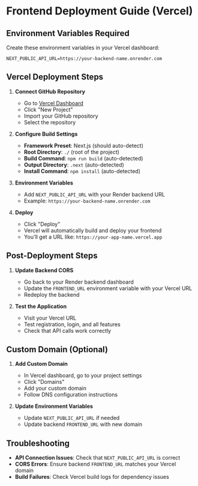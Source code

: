 # Frontend Deployment Guide (Vercel)

## Environment Variables Required

Create these environment variables in your Vercel dashboard:

```
NEXT_PUBLIC_API_URL=https://your-backend-name.onrender.com
```

## Vercel Deployment Steps

1. **Connect GitHub Repository**
   - Go to [Vercel Dashboard](https://vercel.com/dashboard)
   - Click "New Project"
   - Import your GitHub repository
   - Select the repository

2. **Configure Build Settings**
   - **Framework Preset**: Next.js (should auto-detect)
   - **Root Directory**: `./` (root of the project)
   - **Build Command**: `npm run build` (auto-detected)
   - **Output Directory**: `.next` (auto-detected)
   - **Install Command**: `npm install` (auto-detected)

3. **Environment Variables**
   - Add `NEXT_PUBLIC_API_URL` with your Render backend URL
   - Example: `https://your-backend-name.onrender.com`

4. **Deploy**
   - Click "Deploy"
   - Vercel will automatically build and deploy your frontend
   - You'll get a URL like: `https://your-app-name.vercel.app`

## Post-Deployment Steps

1. **Update Backend CORS**
   - Go back to your Render backend dashboard
   - Update the `FRONTEND_URL` environment variable with your Vercel URL
   - Redeploy the backend

2. **Test the Application**
   - Visit your Vercel URL
   - Test registration, login, and all features
   - Check that API calls work correctly

## Custom Domain (Optional)

1. **Add Custom Domain**
   - In Vercel dashboard, go to your project settings
   - Click "Domains"
   - Add your custom domain
   - Follow DNS configuration instructions

2. **Update Environment Variables**
   - Update `NEXT_PUBLIC_API_URL` if needed
   - Update backend `FRONTEND_URL` with new domain

## Troubleshooting

- **API Connection Issues**: Check that `NEXT_PUBLIC_API_URL` is correct
- **CORS Errors**: Ensure backend `FRONTEND_URL` matches your Vercel domain
- **Build Failures**: Check Vercel build logs for dependency issues 